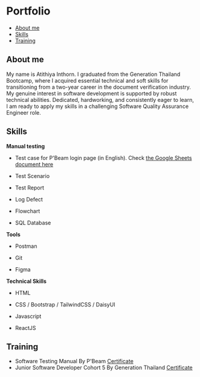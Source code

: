 # Portfolio

- [About me](#about-me)
- [Skills](#skills)
- [Training](#training)

## About me

My name is Atithiya Inthorn. I graduated from the Generation Thailand Bootcamp, where I acquired essential
technical and soft skills for transitioning from a two-year career in the document
verification industry. My genuine interest in software development is supported
by robust technical abilities. Dedicated, hardworking, and consistently eager to
learn, I am ready to apply my skills in a challenging Software Quality Assurance
Engineer role.

## Skills

**Manual testing**

- Test case for P'Beam login page (in English). Check [the Google Sheets document here](https://docs.google.com/spreadsheets/d/1Exmtcz-MWah1MxQrFPX8lU1-vZJmzWmdLdBud1cDYcs/edit#gid=0)

- Test Scenario

- Test Report

- Log Defect

- Flowchart

* SQL Database

**Tools**

- Postman

- Git

- Figma

**Technical Skills**

- HTML

- CSS / Bootstrap / TailwindCSS / DaisyUI

- Javascript

- ReactJS

## Training

- Software Testing Manual By P'Beam
  [Certificate](/file/testingCertificate.pdf)
- Junior Software Developer Cohort 5 By Generation Thailand
  [Certificate](/file/JSDCertificate.pdf)
